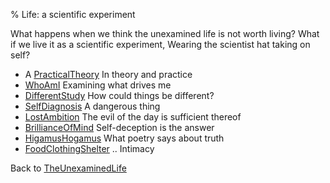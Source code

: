 % Life: a scientific experiment

What happens when we think the unexamined life is not worth living? What if we live it as a scientific experiment,
Wearing the scientist hat taking on self?

- A [PracticalTheory](PracticalTheory.html) In theory and practice
- [WhoAmI](WhoAmI.html) Examining what drives me
- [DifferentStudy](DifferentStudy.html) How could things be different?
- [SelfDiagnosis](SelfDiagnosis.html) A dangerous thing
- [LostAmbition](LostAmbition.html) The evil of the day is sufficient thereof
- [BrillianceOfMind](BrillianceOfMind.html) Self-deception is the answer
- [HigamusHogamus](HigamusHogamus.html) What poetry says about truth
- [FoodClothingShelter](FoodClothingShelter.html) .. Intimacy

Back to
[TheUnexaminedLife](TheUnexaminedLife.html)
